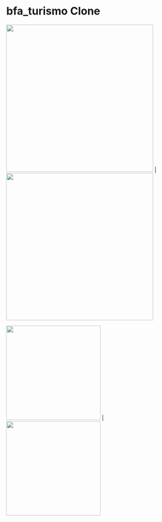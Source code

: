 # bfa_turismo Clone



 <img width="390px"  src="https://github.com/eliezerantonio/bfa_turismo-clone-/blob/main/screen_shots/01gif.gif"> |  <img width="390"  src="https://github.com/eliezerantonio/bfa_turismo-clone-/blob/main/screen_shots/02gif.gif">
 
 
  <img width="250px"  src="https://github.com/eliezerantonio/bfa_turismo-clone-/blob/main/screen_shots/04.png">  |  <img width="250px"  src="https://github.com/eliezerantonio/bfa_turismo-clone-/blob/main/screen_shots/05.png">

